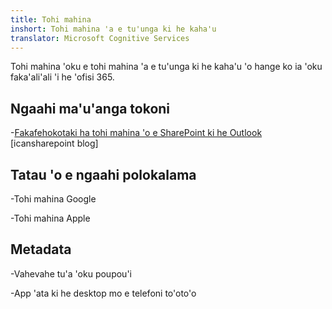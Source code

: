 ```yaml
---
title: Tohi mahina
inshort: Tohi mahina 'a e tu'unga ki he kaha'u
translator: Microsoft Cognitive Services
---
```


Tohi mahina 'oku e tohi mahina 'a e tu'unga ki he kaha'u 'o hange ko ia 'oku faka'ali'ali 'i he 'ofisi 365.

Ngaahi ma'u'anga tokoni
---------

-[Fakafehokotaki ha tohi mahina 'o e SharePoint ki he
    Outlook](http://icsh.pt/SPandOutlook) \[icansharepoint blog\]

Tatau 'o e ngaahi polokalama
--------------------

-Tohi mahina Google

-Tohi mahina Apple

Metadata
--------

-Vahevahe tu'a 'oku poupou'i

-App 'ata ki he desktop mo e telefoni to'oto'o

